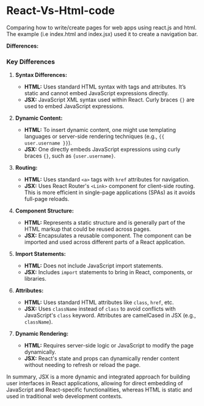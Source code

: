 # React-Vs-Html-code
Comparing how to write/create pages for web apps using react.js and html. The example (i.e index.html and index.jsx) used it to create a navigation bar.

**Differences:**
### Key Differences

1. **Syntax Differences:**
   - **HTML:** Uses standard HTML syntax with tags and attributes. It’s static and cannot embed JavaScript expressions directly.
   - **JSX:** JavaScript XML syntax used within React. Curly braces `{}` are used to embed JavaScript expressions.

2. **Dynamic Content:**
   - **HTML:** To insert dynamic content, one might use templating languages or server-side rendering techniques (e.g., `{{ user.username }}`).
   - **JSX:** One directly embeds JavaScript expressions using curly braces `{}`, such as `{user.username}`.

3. **Routing:**
   - **HTML:** Uses standard `<a>` tags with `href` attributes for navigation.
   - **JSX:** Uses React Router's `<Link>` component for client-side routing. This is more efficient in single-page applications (SPAs) as it avoids full-page reloads.

4. **Component Structure:**
   - **HTML:** Represents a static structure and is generally part of the HTML markup that could be reused across pages.
   - **JSX:** Encapsulates a reusable component. The component can be imported and used across different parts of a React application.

5. **Import Statements:**
   - **HTML:** Does not include JavaScript import statements.
   - **JSX:** Includes `import` statements to bring in React, components, or libraries.

6. **Attributes:**
   - **HTML:** Uses standard HTML attributes like `class`, `href`, etc.
   - **JSX:** Uses `className` instead of `class` to avoid conflicts with JavaScript's `class` keyword. Attributes are camelCased in JSX (e.g., `className`).

7. **Dynamic Rendering:**
   - **HTML:** Requires server-side logic or JavaScript to modify the page dynamically.
   - **JSX:** React's state and props can dynamically render content without needing to refresh or reload the page.

In summary, JSX is a more dynamic and integrated approach for building user interfaces in React applications, allowing for direct embedding of JavaScript and React-specific functionalities, whereas HTML is static and used in traditional web development contexts.


